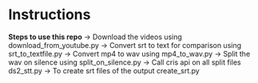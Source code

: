 # Instructions

**Steps to use this repo**
-> Download the videos using                        download_from_youtube.py
-> Convert srt to text for                          comparison using srt_to_textfile.py
-> Convert mp4 to wav using                         mp4_to_wav.py
-> Split the wav on silence using                   split_on_silence.py
-> Call cris api on all split files                 ds2_stt.py
-> To create srt files of the output                create_srt.py
